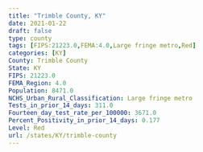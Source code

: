 ```yaml
---
title: "Trimble County, KY"
date: 2021-01-22
draft: false
type: county
tags: [FIPS:21223.0,FEMA:4.0,Large fringe metro,Red]
categories: [KY]
County: Trimble County
State: KY
FIPS: 21223.0
FEMA_Region: 4.0
Population: 8471.0
NCHS_Urban_Rural_Classification: Large fringe metro
Tests_in_prior_14_days: 311.0
Fourteen_day_test_rate_per_100000: 3671.0
Percent_Positivity_in_prior_14_days: 0.177
Level: Red
url: /states/KY/trimble-county
---
```



